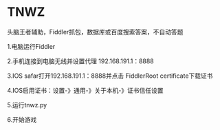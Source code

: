 # TNWZ
头脑王者辅助，Fiddler抓包，数据库或百度搜索答案，不自动答题

1.电脑运行Fiddler

2.手机连接到电脑无线并设置代理 192.168.191.1：8888

3.IOS safar打开192.168.191.1：8888并点击 FiddlerRoot certificate下载证书

4.IOS启用证书：设置-》通用-》关于本机-》证书信任设置

5.运行tnwz.py

6.开始游戏
